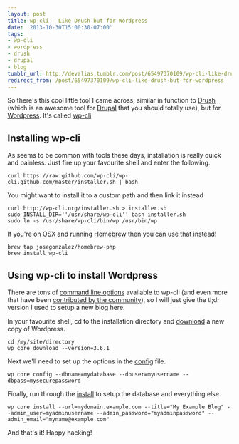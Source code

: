 ```yaml
---
layout: post
title: wp-cli - Like Drush but for Wordpress
date: '2013-10-30T15:00:30-07:00'
tags:
- wp-cli
- wordpress
- drush
- drupal
- blog
tumblr_url: http://devalias.tumblr.com/post/65497370109/wp-cli-like-drush-but-for-wordpress
redirect_from: /post/65497370109/wp-cli-like-drush-but-for-wordpress
---
```

So there's this cool little tool I came across, similar in function to [Drush](http://www.drush.org/en/master/) (which is an awesome tool for [Drupal](https://www.drupal.org/) that you should totally use), but for [Wordpress](https://wordpress.org/). It's called [wp-cli](http://wp-cli.org/)

## Installing wp-cli

As seems to be common with tools these days, installation is really quick and painless. Just fire up your favourite shell and enter the following.

```
curl https://raw.github.com/wp-cli/wp-cli.github.com/master/installer.sh | bash
```

You might want to install it to a custom path and then link it instead

```
curl http://wp-cli.org/installer.sh > installer.sh
sudo INSTALL_DIR=''/usr/share/wp-cli'' bash installer.sh
sudo ln -s /usr/share/wp-cli/bin/wp /usr/bin/wp
```

If you're on OSX and running [Homebrew](http://brew.sh/) then you can use that instead!

```
brew tap josegonzalez/homebrew-php
brew install wp-cli
```

## Using wp-cli to install Wordpress

There are tons of [command line options](http://wp-cli.org/commands/) available to wp-cli (and even more that have been [contributed by the community](https://github.com/wp-cli/wp-cli/wiki/List-of-community-commands)), so I will just give the tl;dr version I used to setup a new blog here.

In your favourite shell, cd to the installation directory and [download](http://wp-cli.org/commands/core/download/) a new copy of Wordpress.

```
cd /my/site/directory
wp core download --version=3.6.1
```

Next we'll need to set up the options in the [config](http://wp-cli.org/commands/core/config/) file.

```
wp core config --dbname=mydatabase --dbuser=myusername --dbpass=mysecurepassword
```

Finally, run through the [install](http://wp-cli.org/commands/core/install/) to setup the database and everything else.

```
wp core install --url=mydomain.example.com --title="My Example Blog" --admin_user=myadminusername --admin_password="myadminpassword" --admin_email="myname@example.com"
```

And that's it! Happy hacking!
